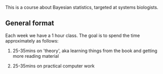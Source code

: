 
This is a course about Bayesian statistics, targeted at systems biologists.

## General format

Each week we have a 1 hour class. The goal is to spend the time approximately
as follows:

1. 25-35mins on 'theory', aka learning things from the book and getting more
reading material

2. 25-35mins on practical computer work

